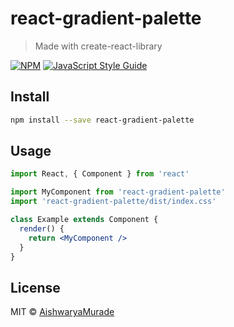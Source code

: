 # react-gradient-palette

> Made with create-react-library

[![NPM](https://img.shields.io/npm/v/react-gradient-palette.svg)](https://www.npmjs.com/package/react-gradient-palette) [![JavaScript Style Guide](https://img.shields.io/badge/code_style-standard-brightgreen.svg)](https://standardjs.com)

## Install

```bash
npm install --save react-gradient-palette
```

## Usage

```jsx
import React, { Component } from 'react'

import MyComponent from 'react-gradient-palette'
import 'react-gradient-palette/dist/index.css'

class Example extends Component {
  render() {
    return <MyComponent />
  }
}
```

## License

MIT © [AishwaryaMurade](https://github.com/AishwaryaMurade)
